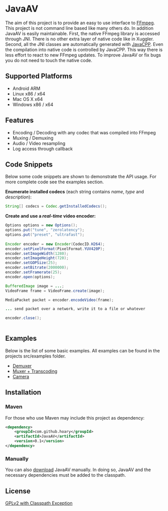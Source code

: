 # JavaAV

The aim of this project is to provide an easy to use interface to [FFmpeg]. This project is not command line based like
many others do. In addition JavaAV is easily maintainable. First, the native FFmpeg library is accessed through JNI.
There is no other extra layer of native code like in Xuggler. Second, all the JNI classes are automatically generated
with [JavaCPP]. Even the compilation into native code is controlled by JavaCPP. This way there is less effort to react
to new FFmpeg updates. To improve JavaAV or fix bugs you do not need to touch the native code. 

## Supported Platforms
* Android ARM
* Linux 	x86 / x64
* Mac OS X	x64
* Windows 	x86 / x64

## Features

* Encoding / Decoding with any codec that was compiled into FFmpeg
* Muxing / Demuxing
* Audio / Video resampling
* Log access through callback

## Code Snippets
Below some code snippets are shown to demonstrate the API usage. For more complete code see the examples section.

**Enumerate installed codecs** (each string contains _name_, _type_ and _description_):
```java
String[] codecs = Codec.getInstalledCodecs();
```
**Create and use a _real-time_ video encoder:**
```java
Options options = new Options();
options.put("tune", "zerolatency");
options.put("preset", "ultrafast");
		
Encoder encoder = new Encoder(CodecID.H264);
encoder.setPixelFormat(PixelFormat.YUV420P);
encoder.setImageWidth(1280);
encoder.setImageHeight(720);
encoder.setGOPSize(25);
encoder.setBitrate(2000000);
encoder.setFramerate(25);
encoder.open(options);

BufferedImage image = ...;
VideoFrame frame = VideoFrame.create(image);

MediaPacket packet = encoder.encodeVideo(frame);

... send packet over a network, write it to a file or whatever

encoder.close();
			
```

## Examples
Below is the list of some basic examples. All examples can be found in the projects src/examples folder.

* [Demuxer][DemuxerExample]
* [Muxer + Transcoding][MuxerExample]
* [Camera][CameraExample]

## Installation
### Maven

For those who use Maven may include this project as dependency:

```xml
<dependency>
	<groupId>com.github.hoary</groupId>
	<artifactId>JavaAV</artifactId>
	<version>0.1</version>
</dependency>
```

### Manually
You can also [download] JavaAV manually. In doing so, JavaAV and the necessary dependencies must be added to the classpath.

## License

[GPLv2 with Classpath Exception][GPLv2]


[FFmpeg]: http://www.ffmpeg.org/
[JavaCPP]: http://code.google.com/p/javacpp/
[DemuxerExample]: https://github.com/hoary/JavaAV/blob/master/src/examples/java/com/github/hoary/javaav/DemuxerExample.java
[MuxerExample]: https://github.com/hoary/JavaAV/blob/master/src/examples/java/com/github/hoary/javaav/MuxerExample.java
[CameraExample]: https://github.com/hoary/JavaAV/blob/master/src/examples/java/com/github/hoary/javaav/CameraExample.java
[GPLv2]: https://raw.github.com/hoary/JavaAV/master/LICENSE
[download]: https://github.com/hoary/JavaAV/blob/master

